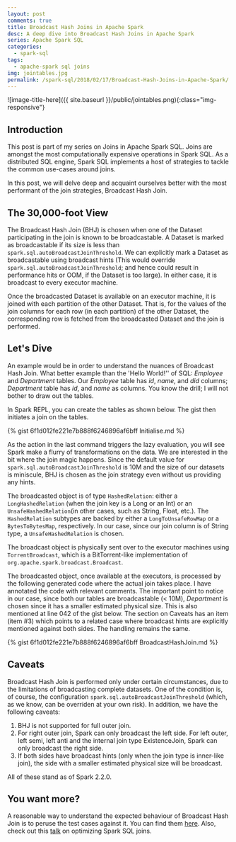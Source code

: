 ```yaml
---
layout: post
comments: true
title: Broadcast Hash Joins in Apache Spark
desc: A deep dive into Broadcast Hash Joins in Apache Spark
series: Apache Spark SQL
categories:
  - spark-sql
tags:
  - apache-spark sql joins
img: jointables.jpg
permalink: /spark-sql/2018/02/17/Broadcast-Hash-Joins-in-Apache-Spark/
---
```

![image-title-here]({{ site.baseurl }}/public/jointables.png){:class="img-responsive"}

## Introduction

This post is part of my series on Joins in Apache Spark SQL. Joins are amongst the most computationally expensive operations in Spark SQL. As a distributed SQL engine, Spark SQL implements a host of strategies to tackle the common use-cases around joins.

In this post, we will delve deep and acquaint ourselves better with the most performant of the join strategies, Broadcast Hash Join.

<!--break-->

## The 30,000-foot View
The Broadcast Hash Join (BHJ) is chosen when one of the Dataset participating in the join is known to be broadcastable. A Dataset is marked as broadcastable if its size is less than `spark.sql.autoBroadcastJoinThreshold`. We can explicitly mark a Dataset as broadcastable using broadcast hints (This would override `spark.sql.autoBroadcastJoinThreshold`; and hence could result in performance hits or OOM, if the Dataset is too large). In either case, it is broadcast to every executor machine.

Once the broadcasted Dataset is available on an executor machine, it is joined with each partition of the other Dataset. That is, for the values of the join columns for each row (in each partition) of the other Dataset, the corresponding row is fetched from the broadcasted Dataset and the join is performed.

## Let's Dive
An example would be in order to understand the nuances of Broadcast Hash Join. What better example than the 'Hello World!'' of SQL: _Employee_ and _Department_ tables. Our _Employee_ table has _id_, _name_, and _did_ columns; _Department_ table has _id_, and _name_ as columns. You know the drill; I will not bother to draw out the tables.

In Spark REPL, you can create the tables as shown below. The gist then initiates a join on the tables.

{% gist 6f1d012fe221e7b888f6246896af6bff Initialise.md %}

As the action in the last command triggers the lazy evaluation, you will see Spark make a flurry of transformations on the data. We are interested in the bit where the join magic happens. Since the default value for `spark.sql.autoBroadcastJoinThreshold` is 10M and the size of our datasets is miniscule, BHJ is chosen as the join strategy even without us providing any hints.

The broadcasted object is of type `HashedRelation`: either a `LongHashedRelation` (when the join key is a Long or an Int) or an `UnsafeHashedRelation`(in other cases, such as String, Float, etc.). The `HashedRelation` subtypes are backed by either a `LongToUnsafeRowMap` or a `BytesToBytesMap`, respectively. In our case, since our join column is of String type, a `UnsafeHashedRelation` is chosen.

The broadcast object is physically sent over to the executor machines using `TorrentBroadcast`, which is a BitTorrent-like implementation of `org.apache.spark.broadcast.Broadcast`.

The broadcasted object, once available at the executors, is processed by the following generated code where the actual join takes place. I have annotated the code with relevant comments. The important point to notice in our case, since both our tables are broadcastable (< 10M), _Department_ is chosen since it has a smaller estimated physical size. This is also mentioned at line 042 of the gist below. The section on Caveats has an item (item #3) which points to a related case where broadcast hints are explicitly mentioned against both sides. The handling remains the same.

{% gist 6f1d012fe221e7b888f6246896af6bff BroadcastHashJoin.md %}



## Caveats
Broadcast Hash Join is performed only under certain circumstances, due to the limitations of broadcasting complete datasets. One of the condition is, of course, the configuration `spark.sql.autoBroadcastJoinThreshold` (which, as we know, can be overriden at your own risk). In addition, we have the following caveats:

1. BHJ is not supported for full outer join.
2. For right outer join, Spark can only broadcast the left side. For left outer, left semi, left anti and the internal join type ExistenceJoin, Spark can only broadcast the right side.
3. If both sides have broadcast hints (only when the join type is inner-like join), the side with a smaller estimated physical size will be broadcast.

All of these stand as of Spark 2.2.0.


## You want more?
A reasonable way to understand the expected behaviour of Broadcast Hash Join is to peruse the test cases against it. You can find them [here](https://github.com/apache/spark/blob/branch-2.2/sql/core/src/test/scala/org/apache/spark/sql/execution/joins/BroadcastJoinSuite.scala). Also, check out this [talk](https://databricks.com/session/optimizing-apache-spark-sql-joins) on optimizing Spark SQL joins.
